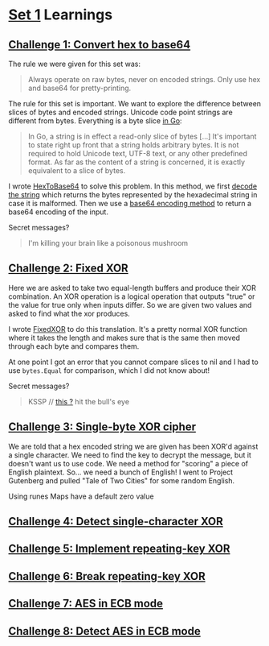 # [Set 1](https://cryptopals.com/sets/1) Learnings

## [Challenge 1: Convert hex to base64](https://cryptopals.com/sets/1/challenges/1)

The rule we were given for this set was:
> Always operate on raw bytes, never on encoded strings. Only use hex and base64 for pretty-printing.

The rule for this set is important. We want to explore the difference between slices of bytes and encoded strings. Unicode code point strings are different from bytes. Everything is a byte slice [in Go](https://blog.golang.org/strings):

> In Go, a string is in effect a read-only slice of bytes [...] It's important to state right up front that a string holds arbitrary bytes. It is not required to hold Unicode text, UTF-8 text, or any other predefined format. As far as the content of a string is concerned, it is exactly equivalent to a slice of bytes.

I wrote [HexToBase64](./HexToBase64/HexToBase64.go) to solve this problem. In this method, we first [decode the string](https://golang.org/pkg/encoding/hex/#DecodeString) which returns the bytes represented by the hexadecimal string in case it is malformed. Then we use a [base64 encoding method](https://golang.org/pkg/encoding/base64/#Encoding.EncodeToString) to return a base64 encoding of the input.

Secret messages?

> I'm killing your brain like a poisonous mushroom

## [Challenge 2: Fixed XOR](https://cryptopals.com/sets/1/challenges/2)

Here we are asked to take two equal-length buffers and produce their XOR combination. An XOR operation is a logical operation that outputs "true" or the value for true only when inputs differ. So we are given two values and asked to find what the xor produces.

I wrote [FixedXOR](./FixedXOR/FixedXOR.go) to do this translation. It's a pretty normal XOR function where it takes the length and makes sure that is the same then moved through each byte and compares them.

At one point I got an error that you cannot compare slices to nil and I had to use `bytes.Equal` for comparison, which I did not know about!

Secret messages?

> KSSP // [this ?](https://kernsec.org/wiki/index.php/Kernel_Self_Protection_Project)
> hit the bull's eye

## [Challenge 3: Single-byte XOR cipher](https://cryptopals.com/sets/1/challenges/3)

We are told that a hex encoded string we are given has been XOR'd against a single character. We need to find the key to decrypt the message, but it doesn't want us to use code. We need a method for "scoring" a piece of English plaintext. So... we need a bunch of English! I went to Project Gutenberg and pulled "Tale of Two Cities" for some random English.

Using runes
Maps have a default zero value

## [Challenge 4: Detect single-character XOR](https://cryptopals.com/sets/1/challenges/4)

## [Challenge 5: Implement repeating-key XOR](https://cryptopals.com/sets/1/challenges/5)

## [Challenge 6: Break repeating-key XOR](https://cryptopals.com/sets/1/challenges/6)

## [Challenge 7: AES in ECB mode](https://cryptopals.com/sets/1/challenges/7)

## [Challenge 8: Detect AES in ECB mode](https://cryptopals.com/sets/1/challenges/8)
